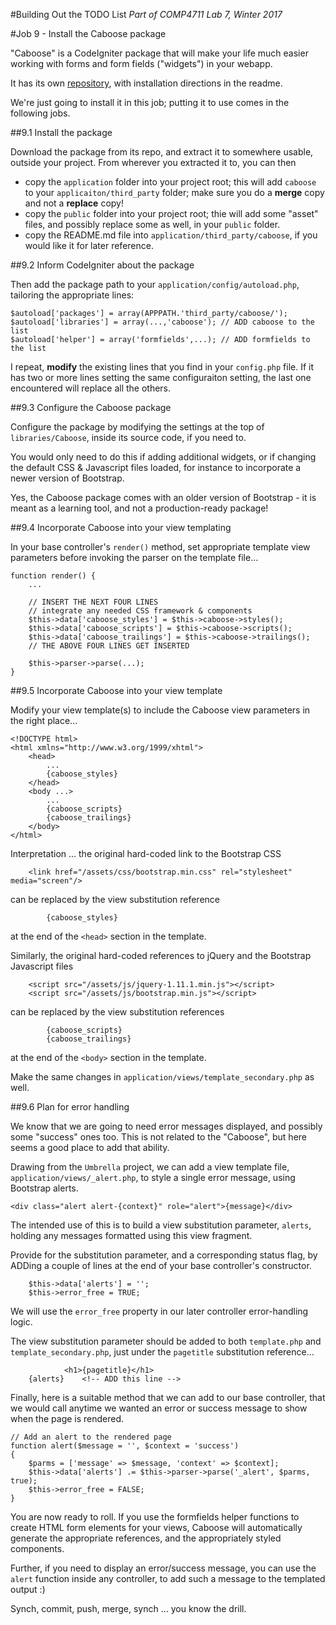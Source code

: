 #Building Out the TODO List
_Part of COMP4711 Lab 7, Winter 2017_

#Job 9 - Install the Caboose package

"Caboose" is a CodeIgniter package that will make your life
much easier working with forms and form fields ("widgets") in your webapp.

It has its own [repository](https://github.com/jedi-academy/package-caboose),
with installation directions in the readme.

We're just going to install it in this job; putting it to use
comes in the following jobs.

##9.1 Install the package

Download the package from its repo, and extract it to somewhere usable, outside your project. From wherever
you extracted it to, you can then
- copy the `application` folder into your project root; this will add `caboose` to your `applicaiton/third_party` folder;
make sure you do a **merge** copy and not a **replace** copy!
- copy the `public` folder into your project root; thie will add some "asset" files, and possibly replace some as well,
in your `public` folder.
- copy the README.md file into  `application/third_party/caboose`, if you would like it for later reference.

##9.2 Inform CodeIgniter about the package

Then add the package path to your `application/config/autoload.php`, tailoring
the appropriate lines:
    
    $autoload['packages'] = array(APPPATH.'third_party/caboose/');
    $autoload['libraries'] = array(...,'caboose'); // ADD caboose to the list
    $autoload['helper'] = array('formfields',...); // ADD formfields to the list

I repeat, **modify** the existing lines that you find in your `config.php`
file. If it has two or more lines setting the same configuraiton setting,
the last one encountered will replace all the others.

##9.3 Configure the Caboose package

Configure the package by modifying the settings at the top of `libraries/Caboose`,
inside its source code, if you need to.

You would only need to do this if adding additional widgets, or if changing
the default CSS & Javascript files loaded, for instance to incorporate
a newer version of Bootstrap.

Yes, the Caboose package comes with an older version of Bootstrap - it
is meant as a learning tool, and not a production-ready package!

##9.4 Incorporate Caboose into your view templating

In your base controller's `render()` method, set appropriate template
view parameters before invoking the parser on the template file...

    function render() {
        ...

        // INSERT THE NEXT FOUR LINES
        // integrate any needed CSS framework & components
        $this->data['caboose_styles'] = $this->caboose->styles();
        $this->data['caboose_scripts'] = $this->caboose->scripts();
        $this->data['caboose_trailings'] = $this->caboose->trailings();
        // THE ABOVE FOUR LINES GET INSERTED

        $this->parser->parse(...);
    }

##9.5 Incorporate Caboose into your view template

Modify your view template(s) to include the Caboose view parameters in the right place...

    <!DOCTYPE html>
    <html xmlns="http://www.w3.org/1999/xhtml">
        <head>
            ...
            {caboose_styles}
        </head>
        <body ...>
            ...
            {caboose_scripts}
            {caboose_trailings}
        </body>
    </html>

Interpretation ... the original hard-coded link to the Bootstrap CSS

        <link href="/assets/css/bootstrap.min.css" rel="stylesheet" media="screen"/>

can be replaced by the view substitution reference

            {caboose_styles}

at the end of the `<head>` section in the template.

Similarly, the original hard-coded references to jQuery and the Bootstrap
Javascript files

        <script src="/assets/js/jquery-1.11.1.min.js"></script>
        <script src="/assets/js/bootstrap.min.js"></script>

can be replaced by the view substitution references

            {caboose_scripts}
            {caboose_trailings}

at the end of the `<body>` section in the template.

Make the same changes in `application/views/template_secondary.php` as well.

##9.6 Plan for error handling

We know that we are going to need error messages displayed, and possibly
some "success" ones too. This is not related to the "Caboose", but here
seems a good place to add that ability.

Drawing from the `Umbrella` project, we can add a view template file,
`application/views/_alert.php`, to style a single error message,
using Bootstrap alerts.

    <div class="alert alert-{context}" role="alert">{message}</div>

The intended use of this is to build a view substitution parameter, `alerts`,
holding any messages formatted using this view fragment.

Provide for the substitution parameter, and a corresponding status flag,
by ADDing a couple of lines at the end of your base controller's
constructor.

		$this->data['alerts'] = '';
		$this->error_free = TRUE;

We will use the `error_free` property in our later controller error-handling logic.

The view substitution parameter should be added to both `template.php` and `template_secondary.php`,
just under the `pagetitle` substitution reference...

                <h1>{pagetitle}</h1>
		{alerts}    <!-- ADD this line -->

Finally, here is a suitable method that we can add to our base controller,
that we would call anytime we wanted an error or success message
to show when the page is rendered.

	// Add an alert to the rendered page
	function alert($message = '', $context = 'success')
	{
		$parms = ['message' => $message, 'context' => $context];
		$this->data['alerts'] .= $this->parser->parse('_alert', $parms, true);
		$this->error_free = FALSE;
	}


You are now ready to roll. If you use the formfields helper functions to
create HTML form elements for your views, Caboose will automatically
generate the appropriate references, and the appropriately styled
components.

Further, if you need to display an error/success message, you can use
the `alert` function inside any controller, to add such a message to 
the templated output :)

<div class="alert alert-info">
Synch, commit, push, merge, synch ... you know the drill.
</div>
